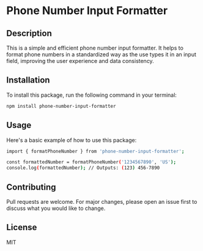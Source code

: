 # Phone Number Input Formatter

## Description

This is a simple and efficient phone number input formatter. It helps to format phone numbers in a standardized way as the use types it in an input field, improving the user experience and data consistency.

## Installation

To install this package, run the following command in your terminal:

```bash
npm install phone-number-input-formatter
```

## Usage

Here's a basic example of how to use this package:

```bash
import { formatPhoneNumber } from 'phone-number-input-formatter';

const formattedNumber = formatPhoneNumber('1234567890', 'US');
console.log(formattedNumber); // Outputs: (123) 456-7890
```

## Contributing

Pull requests are welcome. For major changes, please open an issue first to discuss what you would like to change.

## License

MIT